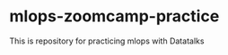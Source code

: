 # mlops-zoomcamp-practice
This is repository for practicing mlops with Datatalks

<!-- 16 may 20204 -->
